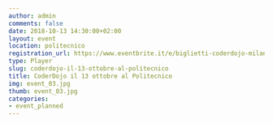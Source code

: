 ```yaml
---
author: admin
comments: false
date: 2018-10-13 14:30:00+02:00
layout: event
location: politecnico
registration_url: https://www.eventbrite.it/e/biglietti-coderdojo-milano-politecnico-di-milano-50980936353
type: Player
slug: coderdojo-il-13-ottobre-al-politecnico
title: CoderDojo il 13 ottobre al Politecnico
img: event_03.jpg
thumb: event_03.jpg
categories:
- event_planned
---
```

